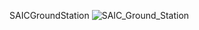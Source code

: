 SAICGroundStation
![SAIC_Ground_Station](https://user-images.githubusercontent.com/82609661/170575152-dfb37641-269b-49cd-839a-0ca452afb256.png)
